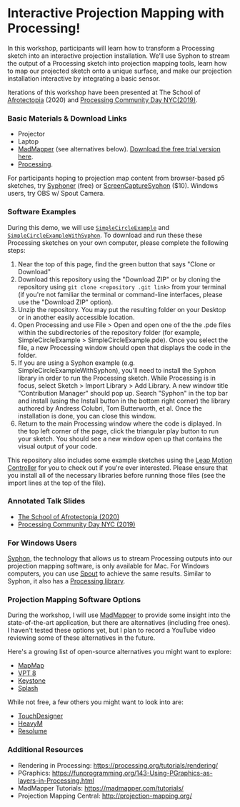 # Interactive Projection Mapping with Processing!

In this workshop, participants will learn how to transform a Processing sketch into an interactive projection installation. We’ll use Syphon to stream the output of a Processing sketch into projection mapping tools, learn how to map our projected sketch onto a unique surface, and make our projection installation interactive by integrating a basic sensor.

Iterations of this workshop have been presented at The School of [Afrotectopia](https://www.afrotectopia.org/) (2020) and [Processing Community Day NYC(2019)](http://processing.nyc/).

### Basic Materials & Download Links

- Projector
- Laptop
- [MadMapper](https://madmapper.com/madmapper/) (see alternatives below). [Download the free trial version here](https://madmapper.com/try-buy/try-madmapper/).
- [Processing](https://processing.org/download/).

For participants hoping to projection map content from browser-based p5 sketches, try [Syphoner](http://www.sigmasix.ch/syphoner/) (free) or [ScreenCaptureSyphon](http://techlife.sg/ScreenCaptureSyphon/) ($10). Windows users, try OBS w/ Spout Camera.

### Software Examples

During this demo, we will use [`SimpleCircleExample`](https://github.com/bomanimc/Interactive-Projection-Mapping-Examples/blob/master/SimpleCircleExample/SimpleCircleExample.pde) and [`SimpleCircleExampleWithSyphon`](https://github.com/bomanimc/Interactive-Projection-Mapping-Examples/blob/master/SimpleCircleExampleWithSyphon/SimpleCircleExampleWithSyphon.pde). To download and run these these Processing sketches on your own computer, please complete the following steps:

1. Near the top of this page, find the green button that says "Clone or Download"
2. Download this repository using the "Download ZIP" or by cloning the repository using `git clone <repository .git link>` from your terminal (if you're not familiar the terminal or command-line interfaces, please use the "Download ZIP" option).
3. Unzip the repository. You may put the resulting folder on your Desktop or in another easily accessible location.
4. Open Processing and use File > Open and open one of the the .pde files within the subdirectories of the repository folder (for example, SimpleCircleExample > SimpleCircleExample.pde). Once you select the file, a new Processing window should open that displays the code in the folder.
5. If you are using a Syphon example (e.g. SimpleCircleExampleWithSyphon), you'll need to install the Syphon library in order to run the Processing sketch. While Processing is in focus, select Sketch > Import Library > Add Library. A new window title "Contribution Manager" should pop up. Search "Syphon" in the top bar and install (using the Install button in the bottom right corner) the library authored by Andress Colubri, Tom Butterworth, et al. Once the installation is done, you can close this window.
6. Return to the main Processing window where the code is diplayed. In the top left corner of the page, click the triangular play button to run your sketch. You should see a new window open up that contains the visual output of your code.

This repository also includes some example sketches using the [Leap Motion Controller](https://www.ultraleap.com/product/leap-motion-controller/) for you to check out if you're ever interested. Please ensure that you install all of the necessary libraries before running those files (see the import lines at the top of the file).

### Annotated Talk Slides

- [The School of Afrotectopia (2020)](https://docs.google.com/presentation/d/1huLuMwr7kGXJifFZAMnxy4fk89dAXh7JsjT6YsKFPHE/edit?usp=sharing)
- [Processing Community Day NYC (2019)](https://docs.google.com/presentation/d/1GfVKDLk5o_yNBy4mst4nDapCcCRiyqyqsiHV5sRelnk/edit?usp=sharing)

### For Windows Users

[Syphon](http://syphon.v002.info/), the technology that allows us to stream Processing outputs into our projection mapping software, is only available for Mac. For Windows computers, you can use [Spout](http://spout.zeal.co/) to achieve the same results. Similar to Syphon, it also has a [Processing library](https://github.com/leadedge/SpoutProcessing).

### Projection Mapping Software Options

During the workshop, I will use [MadMapper](https://madmapper.com/madmapper/) to provide some insight into the state-of-the-art application, but there are alternatives (including free ones). I haven't tested these options yet, but I plan to record a YouTube video reviewing some of these alternatives in the future.

Here's a growing list of open-source alternatives you might want to explore:

- [MapMap](https://mapmapteam.github.io/)
- [VPT 8](https://hcgilje.wordpress.com/vpt/)
- [Keystone](https://fh-potsdam.github.io/doing-projection-mapping/processing-keystone/)
- [Splash](https://github.com/paperManu/splash)

While not free, a few others you might want to look into are:

- [TouchDesigner](https://www.derivative.ca)
- [HeavyM](https://heavym.net/en/)
- [Resolume](https://resolume.com/)

### Additional Resources

- Rendering in Processing: https://processing.org/tutorials/rendering/
- PGraphics: https://funprogramming.org/143-Using-PGraphics-as-layers-in-Processing.html
- MadMapper Tutorials: https://madmapper.com/tutorials/
- Projection Mapping Central: http://projection-mapping.org/
